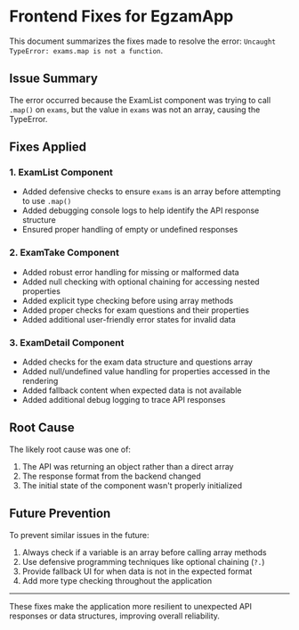 # Frontend Fixes for EgzamApp

This document summarizes the fixes made to resolve the error: `Uncaught TypeError: exams.map is not a function`.

## Issue Summary

The error occurred because the ExamList component was trying to call `.map()` on `exams`, but the value in `exams` was not an array, causing the TypeError.

## Fixes Applied

### 1. ExamList Component
- Added defensive checks to ensure `exams` is an array before attempting to use `.map()`
- Added debugging console logs to help identify the API response structure
- Ensured proper handling of empty or undefined responses

### 2. ExamTake Component
- Added robust error handling for missing or malformed data
- Added null checking with optional chaining for accessing nested properties
- Added explicit type checking before using array methods
- Added proper checks for exam questions and their properties
- Added additional user-friendly error states for invalid data

### 3. ExamDetail Component 
- Added checks for the exam data structure and questions array
- Added null/undefined value handling for properties accessed in the rendering
- Added fallback content when expected data is not available
- Added additional debug logging to trace API responses

## Root Cause

The likely root cause was one of:
1. The API was returning an object rather than a direct array
2. The response format from the backend changed
3. The initial state of the component wasn't properly initialized

## Future Prevention

To prevent similar issues in the future:
1. Always check if a variable is an array before calling array methods
2. Use defensive programming techniques like optional chaining (`?.`)
3. Provide fallback UI for when data is not in the expected format
4. Add more type checking throughout the application

----

These fixes make the application more resilient to unexpected API responses or data structures, improving overall reliability.
